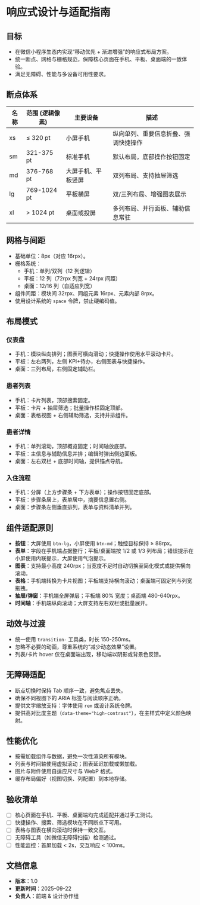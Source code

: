 ﻿# 响应式设计与适配指南

## 目标

- 在微信小程序生态内实现“移动优先 + 渐进增强”的响应式布局方案。
- 统一断点、网格与栅格规范，保障核心页面在手机、平板、桌面端的一致体验。
- 满足无障碍、性能与多设备可用性要求。

## 断点体系

| 名称 | 范围 (逻辑像素) | 主要设备           | 描述                                 |
| ---- | --------------- | ------------------ | ------------------------------------ |
| xs   | ≤ 320 pt        | 小屏手机           | 纵向单列、重要信息折叠、强调快捷操作 |
| sm   | 321-375 pt      | 标准手机           | 默认布局，底部操作按钮固定           |
| md   | 376-768 pt      | 大屏手机、平板竖屏 | 双列布局、支持抽屉筛选               |
| lg   | 769-1024 pt     | 平板横屏           | 双/三列布局、增强图表展示            |
| xl   | > 1024 pt       | 桌面或投屏         | 多列布局、并行面板、辅助信息常驻     |

## 网格与间距

- 基础单位：8px（对应 16rpx）。
- 栅格系统：
  - 手机：单列/双列（12 列逻辑）
  - 平板：12 列（72rpx 列宽 + 24rpx 间距）
  - 桌面：12/16 列（自适应列宽）
- 组件间距：模块间 32rpx、同组元素 16rpx、元素内部 8rpx。
- 使用设计系统的 `space` 令牌，禁止硬编码值。

## 布局模式

### 仪表盘

- 手机：模块纵向排列；图表可横向滑动；快捷操作使用水平滚动卡片。
- 平板：左右两列，左侧 KPI+待办，右侧图表与快捷操作。
- 桌面：三列布局，右侧固定辅助栏。

### 患者列表

- 手机：卡片列表，顶部搜索固定。
- 平板：卡片 + 抽屉筛选；批量操作栏固定顶部。
- 桌面：表格视图 + 右侧辅助筛选，支持并排组件。

### 患者详情

- 手机：单列滚动，顶部概览固定；时间轴放底部。
- 平板：主信息与辅助信息并排；编辑时弹出侧边面板。
- 桌面：左右双栏 + 底部时间轴，提供锚点导航。

### 入住流程

- 手机：分屏（上方步骤条 + 下方表单）；操作按钮固定底部。
- 平板：步骤条居上，表单居中，摘要信息置右侧。
- 桌面：步骤条左侧垂直排列，表单与资料清单并列。

## 组件适配原则

- **按钮**：大屏使用 `btn-lg`，小屏使用 `btn-md`；触控目标保持 ≥ 88rpx。
- **表单**：字段在手机端占据整行；平板/桌面端按 1/2 或 1/3 列布局；错误提示在小屏使用内联提示，大屏使用气泡提示。
- **图表**：支持最小高度 240rpx；当宽度不足时自动切换至简化模式或提供横向滚动。
- **表格**：手机端转换为卡片视图；平板端支持横向滚动；桌面端可固定列与列宽拖拽。
- **抽屉/弹窗**：手机端全屏弹层；平板端 80% 宽度；桌面端 480-640rpx。
- **时间轴**：手机端纵向滚动；大屏支持左右双栏或批量展开。

## 动效与过渡

- 统一使用 `transition-` 工具类，时长 150-250ms。
- 忽略不必要的动画，尊重系统的“减少动态效果”设置。
- 列表/卡片 hover 仅在桌面端出现，移动端以阴影或背景色反馈。

## 无障碍适配

- 断点切换时保持 Tab 顺序一致，避免焦点丢失。
- 确保不同视图下的 ARIA 标签与阅读顺序正确。
- 提供文字缩放支持：字体使用 `rem` 或设计系统令牌。
- 提供高对比度主题（`data-theme="high-contrast"`），在主样式中定义颜色映射。

## 性能优化

- 按需加载组件与数据，避免一次性渲染所有模块。
- 列表与时间轴使用虚拟滚动；图表延迟加载或懒加载。
- 图片与附件使用自适应尺寸与 WebP 格式。
- 缓存布局偏好（视图切换、列配置）到本地存储。

## 验收清单

- [ ] 核心页面在手机、平板、桌面端均完成适配并通过手工测试。
- [ ] 快捷操作、搜索、筛选模块在不同断点下可用。
- [ ] 表格与图表在横向滚动时保持一致交互。
- [ ] 无障碍工具（如微信无障碍扫描）检测通过。
- [ ] 性能监控：首屏加载 < 2s，交互响应 < 100ms。

## 文档信息

- **版本**：1.0
- **更新时间**：2025-09-22
- **负责人**：前端 & 设计协作组
